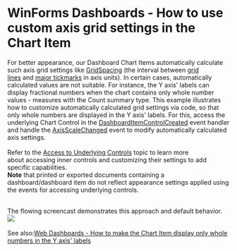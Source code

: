 # WinForms Dashboards - How to use custom axis grid settings in the Chart Item


<p>For better appearance, our Dashboard Chart Items automatically calculate such axis grid settings like <a href="https://documentation.devexpress.com/CoreLibraries/DevExpress.XtraCharts.ScaleGridOptionsBase.GridSpacing.property">GridSpacing</a> (the interval between <a href="https://documentation.devexpress.com/WindowsForms/1992/Controls-and-Libraries/Chart-Control/Visual-Elements/Grid-Lines">grid lines</a> and <a href="https://documentation.devexpress.com/WindowsForms/1991/Controls-and-Libraries/Chart-Control/Visual-Elements/Axis-Tickmarks">major tickmarks</a> in axis units). In certain cases, automatically calculated values are not suitable. For instance, the Y axis' labels can display fractional numbers when the chart contains only whole number values - measures with the Count summary type. This example illustrates how to customize automatically calculated grid settings via code, so that only whole numbers are displayed in the Y axis' labels. For this, access the underlying Chart Control in the <a href="https://documentation.devexpress.com/Dashboard/DevExpress.DashboardWin.DashboardDesigner.DashboardItemControlCreated.event">DashboardItemControlCreated</a> event handler and handle the <a href="https://documentation.devexpress.com/WindowsForms/DevExpress.XtraCharts.ChartControl.AxisScaleChanged.event">AxisScaleChanged</a> event to modify automatically calculated axis settings.<br><br>Refer to the <a href="https://documentation.devexpress.com/Dashboard/18019/Building-the-Designer-and-Viewer-Applications/WinForms-Viewer/Access-to-Underlying-Controls">Access to Underlying Controls</a> topic to learn more about accessing inner controls and customizing their settings to add specific capabilities.<br><strong>Note</strong> that printed or exported documents containing a dashboard/dashboard item do not reflect appearance settings applied using the events for accessing underlying controls.</p>
<br>The flowing screencast demonstrates this approach and default behavior.<br><img src="https://raw.githubusercontent.com/DevExpress-Examples/winforms-dashboards-how-to-use-custom-axis-grid-settings-in-the-chart-item-t597206/17.1.3+/media/a249a17c-9d90-4015-ac88-09a8581b8bcb.png"><br><br>See also:<a href="https://www.devexpress.com/Support/Center/p/T607149">Web Dashboards - How to make the Chart Item display only whole numbers in the Y axis' labels</a>

<br/>


